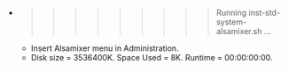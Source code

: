 * >>>>>>>>> Running inst-std-system-alsamixer.sh ...
  * Insert Alsamixer menu in Administration.
  * Disk size = 3536400K. Space Used = 8K. Runtime = 00:00:00:00.
